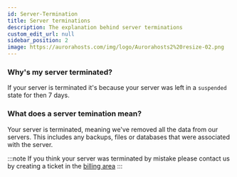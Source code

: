 ```yaml
---
id: Server-Termination
title: Server terminations
description: The explanation behind server terminations
custom_edit_url: null
sidebar_position: 2
image: https://aurorahosts.com/img/logo/Aurorahosts2%20resize-02.png
---
```


### Why's my server terminated?

If your server is terminated it's because your server was left in a `suspended` state for then 7 days.

### What does a server temination mean?

Your server is terminated, meaning we've removed all the data from our servers. This includes any backups, files or databases that were associated with the server.

:::note
If you think your server was terminated by mistake please contact us by creating a ticket in the [billing area](https://billing.aurorahosts.com)
:::